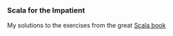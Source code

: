### Scala for the Impatient
My solutions to the exercises from the great [Scala book](https://www.typesafe.com/resources/e-book/scala-for-the-impatient)
